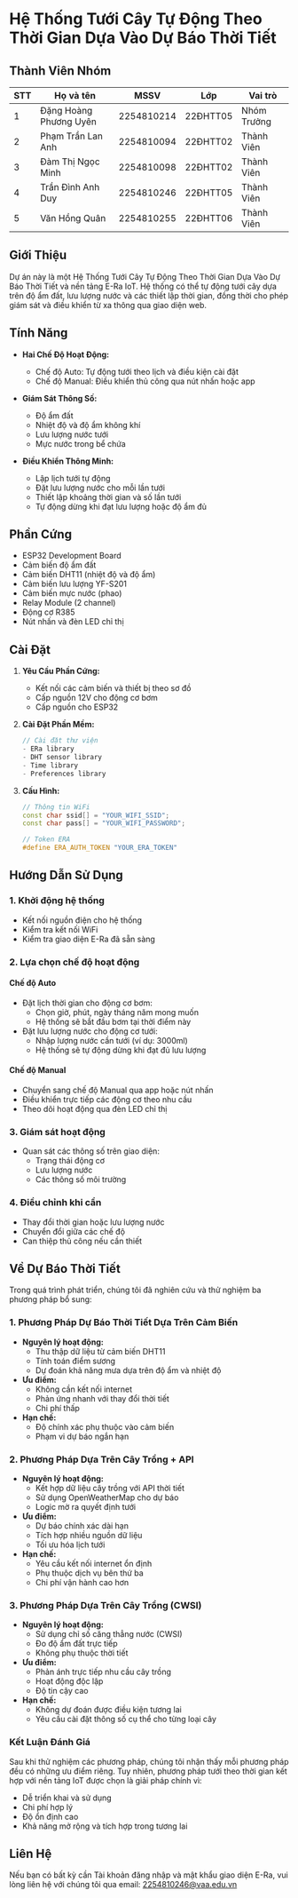 # Hệ Thống Tưới Cây Tự Động Theo Thời Gian Dựa Vào Dự Báo Thời Tiết

## Thành Viên Nhóm

| STT | Họ và tên | MSSV | Lớp | Vai trò |
|-----|-----------|------|------|----------|
| 1 | Đặng Hoàng Phương Uyên | 2254810214 | 22ĐHTT05 | Nhóm Trưởng |
| 2 | Phạm Trần Lan Anh | 2254810094 | 22ĐHTT02 | Thành Viên |
| 3 | Đàm Thị Ngọc Minh | 2254810098 | 22ĐHTT02 | Thành Viên |
| 4 | Trần Đình Anh Duy | 2254810246 | 22ĐHTT05 | Thành Viên |
| 5 | Văn Hồng Quân | 2254810255 | 22ĐHTT06 | Thành Viên |

## Giới Thiệu
Dự án này là một Hệ Thống Tưới Cây Tự Động Theo Thời Gian Dựa Vào Dự Báo Thời Tiết và nền tảng E-Ra IoT. Hệ thống có thể tự động tưới cây dựa trên độ ẩm đất, lưu lượng nước và các thiết lập thời gian, đồng thời cho phép giám sát và điều khiển từ xa thông qua giao diện web.

## Tính Năng
- **Hai Chế Độ Hoạt Động:**
  - Chế độ Auto: Tự động tưới theo lịch và điều kiện cài đặt
  - Chế độ Manual: Điều khiển thủ công qua nút nhấn hoặc app

- **Giám Sát Thông Số:**
  - Độ ẩm đất
  - Nhiệt độ và độ ẩm không khí
  - Lưu lượng nước tưới
  - Mực nước trong bể chứa

- **Điều Khiển Thông Minh:**
  - Lập lịch tưới tự động
  - Đặt lưu lượng nước cho mỗi lần tưới
  - Thiết lập khoảng thời gian và số lần tưới
  - Tự động dừng khi đạt lưu lượng hoặc độ ẩm đủ

## Phần Cứng
- ESP32 Development Board
- Cảm biến độ ẩm đất
- Cảm biến DHT11 (nhiệt độ và độ ẩm)
- Cảm biến lưu lượng YF-S201
- Cảm biến mực nước (phao)
- Relay Module (2 channel)
- Động cơ R385
- Nút nhấn và đèn LED chỉ thị

## Cài Đặt
1. **Yêu Cầu Phần Cứng:**
   - Kết nối các cảm biến và thiết bị theo sơ đồ
   - Cấp nguồn 12V cho động cơ bơm
   - Cấp nguồn cho ESP32

2. **Cài Đặt Phần Mềm:**
   ```cpp
   // Cài đặt thư viện
   - ERa library
   - DHT sensor library
   - Time library
   - Preferences library
   ```

3. **Cấu Hình:**
   ```cpp
   // Thông tin WiFi
   const char ssid[] = "YOUR_WIFI_SSID";
   const char pass[] = "YOUR_WIFI_PASSWORD";

   // Token ERA
   #define ERA_AUTH_TOKEN "YOUR_ERA_TOKEN"
   ```

## Hướng Dẫn Sử Dụng

### 1. Khởi động hệ thống
- Kết nối nguồn điện cho hệ thống
- Kiểm tra kết nối WiFi
- Kiểm tra giao diện E-Ra đã sẵn sàng

### 2. Lựa chọn chế độ hoạt động
#### Chế độ Auto
- Đặt lịch thời gian cho động cơ bơm:
  + Chọn giờ, phút, ngày tháng năm mong muốn
  + Hệ thống sẽ bắt đầu bơm tại thời điểm này
- Đặt lưu lượng nước cho động cơ tưới:
  + Nhập lượng nước cần tưới (ví dụ: 3000ml)
  + Hệ thống sẽ tự động dừng khi đạt đủ lưu lượng

#### Chế độ Manual
- Chuyển sang chế độ Manual qua app hoặc nút nhấn
- Điều khiển trực tiếp các động cơ theo nhu cầu
- Theo dõi hoạt động qua đèn LED chỉ thị

### 3. Giám sát hoạt động
- Quan sát các thông số trên giao diện:
  + Trạng thái động cơ
  + Lưu lượng nước
  + Các thông số môi trường

### 4. Điều chỉnh khi cần
- Thay đổi thời gian hoặc lưu lượng nước
- Chuyển đổi giữa các chế độ
- Can thiệp thủ công nếu cần thiết

## Về Dự Báo Thời Tiết
Trong quá trình phát triển, chúng tôi đã nghiên cứu và thử nghiệm ba phương pháp bổ sung:

### 1. Phương Pháp Dự Báo Thời Tiết Dựa Trên Cảm Biến
* **Nguyên lý hoạt động:**
  - Thu thập dữ liệu từ cảm biến DHT11
  - Tính toán điểm sương
  - Dự đoán khả năng mưa dựa trên độ ẩm và nhiệt độ
* **Ưu điểm:**
  - Không cần kết nối internet
  - Phản ứng nhanh với thay đổi thời tiết
  - Chi phí thấp
* **Hạn chế:**
  - Độ chính xác phụ thuộc vào cảm biến
  - Phạm vi dự báo ngắn hạn

### 2. Phương Pháp Dựa Trên Cây Trồng + API
* **Nguyên lý hoạt động:**
  - Kết hợp dữ liệu cây trồng với API thời tiết
  - Sử dụng OpenWeatherMap cho dự báo
  - Logic mờ ra quyết định tưới
* **Ưu điểm:**
  - Dự báo chính xác dài hạn
  - Tích hợp nhiều nguồn dữ liệu
  - Tối ưu hóa lịch tưới
* **Hạn chế:**
  - Yêu cầu kết nối internet ổn định
  - Phụ thuộc dịch vụ bên thứ ba
  - Chi phí vận hành cao hơn

### 3. Phương Pháp Dựa Trên Cây Trồng (CWSI)
* **Nguyên lý hoạt động:**
  - Sử dụng chỉ số căng thẳng nước (CWSI)
  - Đo độ ẩm đất trực tiếp
  - Không phụ thuộc thời tiết
* **Ưu điểm:**
  - Phản ánh trực tiếp nhu cầu cây trồng
  - Hoạt động độc lập
  - Độ tin cậy cao
* **Hạn chế:**
  - Không dự đoán được điều kiện tương lai
  - Yêu cầu cài đặt thông số cụ thể cho từng loại cây

### Kết Luận Đánh Giá
Sau khi thử nghiệm các phương pháp, chúng tôi nhận thấy mỗi phương pháp đều có những ưu điểm riêng. Tuy nhiên, phương pháp tưới theo thời gian kết hợp với nền tảng IoT được chọn là giải pháp chính vì:
- Dễ triển khai và sử dụng
- Chi phí hợp lý
- Độ ổn định cao
- Khả năng mở rộng và tích hợp trong tương lai

## Liên Hệ

Nếu bạn có bất kỳ cần Tài khoản đăng nhập và mật khẩu giao diện E-Ra, vui lòng liên hệ với chúng tôi qua email: [2254810246@vaa.edu.vn](mailto:2254810246@vaa.edu.vn)
